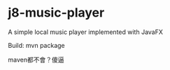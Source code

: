# j8-music-player
A simple local music player implemented with JavaFX

Build: mvn package

maven都不會？傻逼
